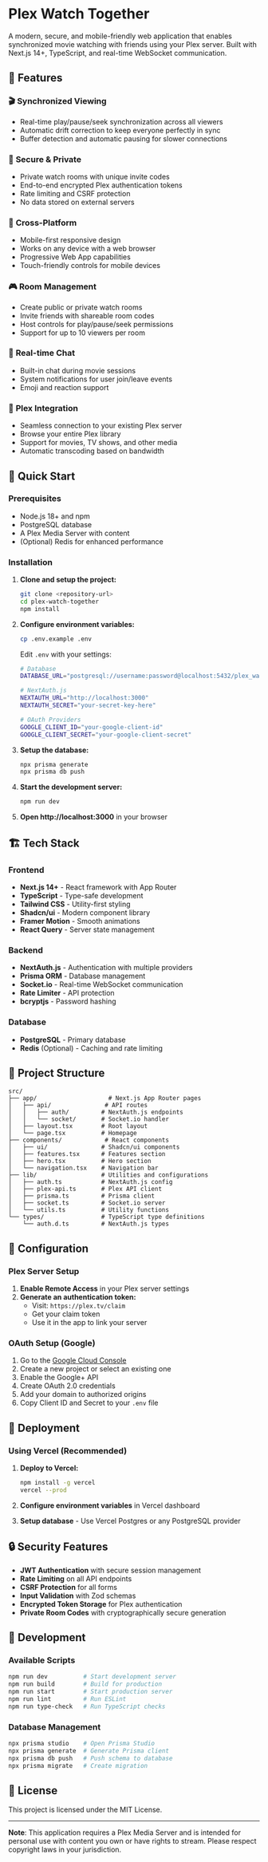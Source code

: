 # Plex Watch Together

A modern, secure, and mobile-friendly web application that enables synchronized movie watching with friends using your Plex server. Built with Next.js 14+, TypeScript, and real-time WebSocket communication.

## 🌟 Features

### 🎬 **Synchronized Viewing**
- Real-time play/pause/seek synchronization across all viewers
- Automatic drift correction to keep everyone perfectly in sync
- Buffer detection and automatic pausing for slower connections

### 🔐 **Secure & Private**
- Private watch rooms with unique invite codes
- End-to-end encrypted Plex authentication tokens
- Rate limiting and CSRF protection
- No data stored on external servers

### 📱 **Cross-Platform**
- Mobile-first responsive design
- Works on any device with a web browser
- Progressive Web App capabilities
- Touch-friendly controls for mobile devices

### 🎮 **Room Management**
- Create public or private watch rooms
- Invite friends with shareable room codes
- Host controls for play/pause/seek permissions
- Support for up to 10 viewers per room

### 💬 **Real-time Chat**
- Built-in chat during movie sessions
- System notifications for user join/leave events
- Emoji and reaction support

### 🔌 **Plex Integration**
- Seamless connection to your existing Plex server
- Browse your entire Plex library
- Support for movies, TV shows, and other media
- Automatic transcoding based on bandwidth

## 🚀 Quick Start

### Prerequisites

- Node.js 18+ and npm
- PostgreSQL database
- A Plex Media Server with content
- (Optional) Redis for enhanced performance

### Installation

1. **Clone and setup the project:**
   ```bash
   git clone <repository-url>
   cd plex-watch-together
   npm install
   ```

2. **Configure environment variables:**
   ```bash
   cp .env.example .env
   ```
   
   Edit `.env` with your settings:
   ```bash
   # Database
   DATABASE_URL="postgresql://username:password@localhost:5432/plex_watch_together"
   
   # NextAuth.js
   NEXTAUTH_URL="http://localhost:3000"
   NEXTAUTH_SECRET="your-secret-key-here"
   
   # OAuth Providers
   GOOGLE_CLIENT_ID="your-google-client-id"
   GOOGLE_CLIENT_SECRET="your-google-client-secret"
   ```

3. **Setup the database:**
   ```bash
   npx prisma generate
   npx prisma db push
   ```

4. **Start the development server:**
   ```bash
   npm run dev
   ```

5. **Open http://localhost:3000** in your browser

## 🏗️ Tech Stack

### Frontend
- **Next.js 14+** - React framework with App Router
- **TypeScript** - Type-safe development
- **Tailwind CSS** - Utility-first styling
- **Shadcn/ui** - Modern component library
- **Framer Motion** - Smooth animations
- **React Query** - Server state management

### Backend
- **NextAuth.js** - Authentication with multiple providers
- **Prisma ORM** - Database management
- **Socket.io** - Real-time WebSocket communication
- **Rate Limiter** - API protection
- **bcryptjs** - Password hashing

### Database
- **PostgreSQL** - Primary database
- **Redis** (Optional) - Caching and rate limiting

## 📁 Project Structure

```
src/
├── app/                    # Next.js App Router pages
│   ├── api/               # API routes
│   │   ├── auth/         # NextAuth.js endpoints
│   │   └── socket/       # Socket.io handler
│   ├── layout.tsx        # Root layout
│   └── page.tsx          # Homepage
├── components/            # React components
│   ├── ui/               # Shadcn/ui components
│   ├── features.tsx      # Features section
│   ├── hero.tsx          # Hero section
│   └── navigation.tsx    # Navigation bar
├── lib/                  # Utilities and configurations
│   ├── auth.ts           # NextAuth.js config
│   ├── plex-api.ts       # Plex API client
│   ├── prisma.ts         # Prisma client
│   ├── socket.ts         # Socket.io server
│   └── utils.ts          # Utility functions
└── types/                # TypeScript type definitions
    └── auth.d.ts         # NextAuth.js types
```

## 🔧 Configuration

### Plex Server Setup

1. **Enable Remote Access** in your Plex server settings
2. **Generate an authentication token:**
   - Visit: `https://plex.tv/claim`
   - Get your claim token
   - Use it in the app to link your server

### OAuth Setup (Google)

1. Go to the [Google Cloud Console](https://console.cloud.google.com/)
2. Create a new project or select an existing one
3. Enable the Google+ API
4. Create OAuth 2.0 credentials
5. Add your domain to authorized origins
6. Copy Client ID and Secret to your `.env` file

## 🚀 Deployment

### Using Vercel (Recommended)

1. **Deploy to Vercel:**
   ```bash
   npm install -g vercel
   vercel --prod
   ```

2. **Configure environment variables** in Vercel dashboard
3. **Setup database** - Use Vercel Postgres or any PostgreSQL provider

## 🔒 Security Features

- **JWT Authentication** with secure session management
- **Rate Limiting** on all API endpoints
- **CSRF Protection** for all forms
- **Input Validation** with Zod schemas
- **Encrypted Token Storage** for Plex authentication
- **Private Room Codes** with cryptographically secure generation

## 🧪 Development

### Available Scripts

```bash
npm run dev          # Start development server
npm run build        # Build for production
npm run start        # Start production server
npm run lint         # Run ESLint
npm run type-check   # Run TypeScript checks
```

### Database Management

```bash
npx prisma studio    # Open Prisma Studio
npx prisma generate  # Generate Prisma client
npx prisma db push   # Push schema to database
npx prisma migrate   # Create migration
```

## 📝 License

This project is licensed under the MIT License.

---

**Note**: This application requires a Plex Media Server and is intended for personal use with content you own or have rights to stream. Please respect copyright laws in your jurisdiction.
